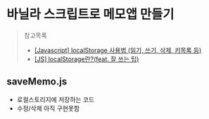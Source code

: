 # 바닐라 스크립트로 메모앱 만들기

> 참고목록 
>- [[Javascript] localStorage 사용법 (읽기, 쓰기, 삭제, 키목록 등)](https://hianna.tistory.com/697)
>- [[JS] localStorage란?(feat. 잘 쓰는 팁)](https://mong-blog.tistory.com/entry/JS-localStorage%EB%9E%80feat-%EC%9E%98-%EC%93%B0%EB%8A%94-%ED%8C%81)

## saveMemo.js
- 로컬스토리지에 저장하는 코드
- 수정/삭제 아직 구현못함

